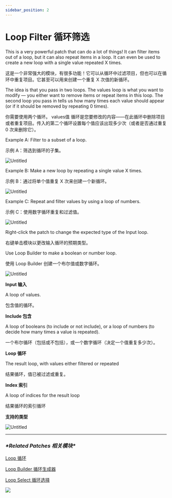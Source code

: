```yaml
---
sidebar_position: 2
---
```


# Loop Filter 循环筛选

This is a very powerful patch that can do a lot of things! It can filter items out of a loop, but it can also repeat items in a loop. It can even be used to create a new loop with a single value repeated X times.

这是一个非常强大的模块，有很多功能！它可以从循环中过滤项目，但也可以在循环中重复项目。它甚至可以用来创建一个重复 X 次值的新循环。

The idea is that you pass in two loops. The values loop is what you want to modify — you either want to remove items or repeat items in this loop. The second loop you pass in tells us how many times each value should appear (or if it should be removed by repeating 0 times).

你需要使用两个循环。 values值 循环是您要修改的内容——在此循环中删除项目或者重复项目。传入的第二个循环设置每个值应该出现多少次（或者是否通过重复 0 次来删除它）。

Example A: Filter to a subset of a loop.

示例 A：筛选到循环的子集。

![Untitled](https://s3.us-west-2.amazonaws.com/secure.notion-static.com/2b81ccc1-54b8-4605-8df1-7af1b46132f3/Untitled.png?X-Amz-Algorithm=AWS4-HMAC-SHA256&X-Amz-Content-Sha256=UNSIGNED-PAYLOAD&X-Amz-Credential=AKIAT73L2G45EIPT3X45%2F20220602%2Fus-west-2%2Fs3%2Faws4_request&X-Amz-Date=20220602T172916Z&X-Amz-Expires=86400&X-Amz-Signature=c12861778c4cf9c7f7b74c222b660fbccddfc4f59fa6da1d7d228366d09e9222&X-Amz-SignedHeaders=host&response-content-disposition=filename%20%3D%22Untitled.png%22&x-id=GetObject)

Example B: Make a new loop by repeating a single value X times.

示例 B：通过将单个值重复 X 次来创建一个新循环。

![Untitled](https://s3.us-west-2.amazonaws.com/secure.notion-static.com/01be880f-d168-42c6-8708-55d688b49d67/Untitled.png?X-Amz-Algorithm=AWS4-HMAC-SHA256&X-Amz-Content-Sha256=UNSIGNED-PAYLOAD&X-Amz-Credential=AKIAT73L2G45EIPT3X45%2F20220602%2Fus-west-2%2Fs3%2Faws4_request&X-Amz-Date=20220602T172926Z&X-Amz-Expires=86400&X-Amz-Signature=5b3c0c4ecfa5ca3537058a5875a04fe05ae10b7cb8c51c6663503dcd389a6b7f&X-Amz-SignedHeaders=host&response-content-disposition=filename%20%3D%22Untitled.png%22&x-id=GetObject)

Example C: Repeat and filter values by using a loop of numbers.

示例 C：使用数字循环重复和过滤值。

![Untitled](https://s3.us-west-2.amazonaws.com/secure.notion-static.com/fe15e1d5-5829-48a4-83b8-cd2353b47986/Untitled.png?X-Amz-Algorithm=AWS4-HMAC-SHA256&X-Amz-Content-Sha256=UNSIGNED-PAYLOAD&X-Amz-Credential=AKIAT73L2G45EIPT3X45%2F20220602%2Fus-west-2%2Fs3%2Faws4_request&X-Amz-Date=20220602T172935Z&X-Amz-Expires=86400&X-Amz-Signature=3affbc2622dbe05d7f35af33a5c94b2ea31556cbc1df7dceccca354b4dd44cc9&X-Amz-SignedHeaders=host&response-content-disposition=filename%20%3D%22Untitled.png%22&x-id=GetObject)

Right-click the patch to change the expected type of the Input loop.

右键单击模块以更改输入循环的预期类型。

Use Loop Builder to make a boolean or number loop.

使用 Loop Builder 创建一个布尔值或数字循环。

![Untitled](https://s3.us-west-2.amazonaws.com/secure.notion-static.com/ece207c0-76ae-4478-ba9a-e2799faaa79d/Untitled.png?X-Amz-Algorithm=AWS4-HMAC-SHA256&X-Amz-Content-Sha256=UNSIGNED-PAYLOAD&X-Amz-Credential=AKIAT73L2G45EIPT3X45%2F20220602%2Fus-west-2%2Fs3%2Faws4_request&X-Amz-Date=20220602T172946Z&X-Amz-Expires=86400&X-Amz-Signature=b496a13206942b0534fe9b1d833d1ac20e841c10a827e063103ca0377b6a42e4&X-Amz-SignedHeaders=host&response-content-disposition=filename%20%3D%22Untitled.png%22&x-id=GetObject)

**Input 输入**

A loop of values.

包含值的循环。

**Include 包含**

A loop of booleans (to include or not include), or a loop of numbers (to decide how many times a value is repeated).

一个布尔循环（包括或不包括），或一个数字循环（决定一个值重复多少次）。

**Loop 循环**

The result loop, with values either filtered or repeated

结果循环，值已被过滤或重复。

**Index 索引**

A loop of indices for the result loop

结果循环的索引循环

**支持的类型**

![Untitled](https://s3.us-west-2.amazonaws.com/secure.notion-static.com/c81df63d-45fa-4b22-9d3e-49a293f5c1cb/Untitled.png?X-Amz-Algorithm=AWS4-HMAC-SHA256&X-Amz-Content-Sha256=UNSIGNED-PAYLOAD&X-Amz-Credential=AKIAT73L2G45EIPT3X45%2F20220602%2Fus-west-2%2Fs3%2Faws4_request&X-Amz-Date=20220602T172956Z&X-Amz-Expires=86400&X-Amz-Signature=c7d06b8b283e7efeb0fb5461ecdaa09a042786258ce19581d9aebfa57f4075b7&X-Amz-SignedHeaders=host&response-content-disposition=filename%20%3D%22Untitled.png%22&x-id=GetObject)

------

### ***\*Related Patches 相关模块\****

[Loop 循环](https://www.notion.so/Loop-6cc974bf77e84e7aaf7836927011540b)

[Loop Builder 循环生成器](https://www.notion.so/Loop-Builder-64d346e189494fa9b48050aac8eb8eff)

[Loop Select 循环选择](https://www.notion.so/Loop-Select-bb035c1f66a9408da5d038084f713378)

![](https://s3.us-west-2.amazonaws.com/secure.notion-static.com/91ca4083-f65d-4d4f-9476-113330085dd2/Untitled.png?X-Amz-Algorithm=AWS4-HMAC-SHA256&X-Amz-Content-Sha256=UNSIGNED-PAYLOAD&X-Amz-Credential=AKIAT73L2G45EIPT3X45%2F20220602%2Fus-west-2%2Fs3%2Faws4_request&X-Amz-Date=20220602T173004Z&X-Amz-Expires=86400&X-Amz-Signature=c308b0657ec182c6947bfc241745b4b5eff850e03c2415249fc79b39809f372c&X-Amz-SignedHeaders=host&response-content-disposition=filename%20%3D%22Untitled.png%22&x-id=GetObject)
